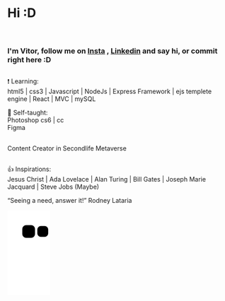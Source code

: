 <h1>Hi :D </h1><br>
<h3>I'm <strong>Vitor</strong>, follow me on <a href="https://www.instagram.com/vitorschapieski/">Insta</a> , <a href="https://www.linkedin.com/in/vitor-schapieski-bbb6951b7/">Linkedin</a> and say hi, or commit right here :D </h3>

##
:exclamation: Learning:<br>
html5 | css3 | Javascript | NodeJs | Express Framework | ejs templete engine | React | MVC | mySQL

:muscle: Self-taught: <br>
Photoshop cs6 | cc <br>
Figma

##
Content Creator in Secondlife Metaverse
##
 
:+1: Inspirations: <br>
Jesus Christ | Ada Lovelace | Alan Turing | Bill Gates | Joseph Marie Jacquard | Steve Jobs (Maybe)


“Seeing a need, answer it!” Rodney Lataria



 
![Snake animation](https://github.com/vitorschapieski/vitorschapieski/blob/output/github-contribution-grid-snake.svg)






